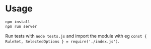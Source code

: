 # Usage

```bash
npm install
npm run server
```

Run tests with `node tests.js` and import the module with eg `const { RuleSet, SelectedOptions } = require('./index.js')`.
